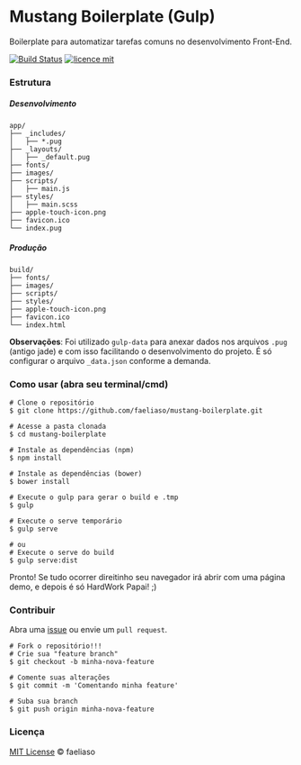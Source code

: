 # Mustang Boilerplate (Gulp)

Boilerplate para automatizar tarefas comuns no desenvolvimento Front-End.

[![Build Status](https://travis-ci.org/faeliaso/mustang-boilerplate.svg?branch=master)](https://travis-ci.org/faeliaso/mustang-boilerplate)
[![licence mit](https://img.shields.io/badge/licence-MIT-blue.svg)](http://faeliaso.mit-license.org/)

### Estrutura
##### Desenvolvimento

```
app/
├── _includes/
│   ├── *.pug
├── _layouts/
│   ├── _default.pug
├── fonts/
├── images/
├── scripts/
│   ├── main.js
├── styles/
│   ├── main.scss
├── apple-touch-icon.png
├── favicon.ico
└── index.pug
```

##### Produção

```
build/
├── fonts/
├── images/
├── scripts/
├── styles/
├── apple-touch-icon.png
├── favicon.ico
└── index.html
```

**Observações**: Foi utilizado `gulp-data` para anexar dados nos arquivos `.pug` (antigo jade) e com isso facilitando o desenvolvimento do projeto. É só configurar o arquivo `_data.json` conforme a demanda.

### Como usar (abra seu terminal/cmd)

```shell
# Clone o repositório
$ git clone https://github.com/faeliaso/mustang-boilerplate.git

# Acesse a pasta clonada
$ cd mustang-boilerplate

# Instale as dependências (npm)
$ npm install

# Instale as dependências (bower)
$ bower install

# Execute o gulp para gerar o build e .tmp
$ gulp

# Execute o serve temporário
$ gulp serve

# ou
# Execute o serve do build
$ gulp serve:dist
```

Pronto! Se tudo ocorrer direitinho seu navegador irá abrir com uma página demo, e depois é só HardWork Papai! ;)

### Contribuir
Abra uma [issue](https://github.com/faeliaso/mustang-boilerplate/issues/new) ou  envie um `pull request`.

```shell
# Fork o repositório!!!
# Crie sua "feature branch"
$ git checkout -b minha-nova-feature

# Comente suas alterações
$ git commit -m 'Comentando minha feature'

# Suba sua branch
$ git push origin minha-nova-feature
```

### Licença
[MIT License](http://faeliaso.mit-license.org/) © faeliaso
